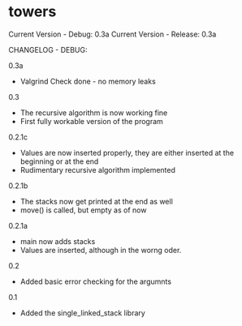 # towers

Current Version - Debug:	 0.3a
Current Version - Release:	 0.3a

CHANGELOG - DEBUG:

0.3a
- Valgrind Check done - no memory leaks

0.3
- The recursive algorithm is now working fine
- First fully workable version of the program 

0.2.1c
- Values are now inserted properly, they are either inserted at the beginning or at the end
- Rudimentary recursive algorithm implemented

0.2.1b
- The stacks now get printed at the end as well
- move() is called, but empty as of now

0.2.1a
- main now adds stacks
- Values are inserted, although in the worng oder.

0.2
- Added basic error checking for the argumnts

0.1
- Added the single_linked_stack library
